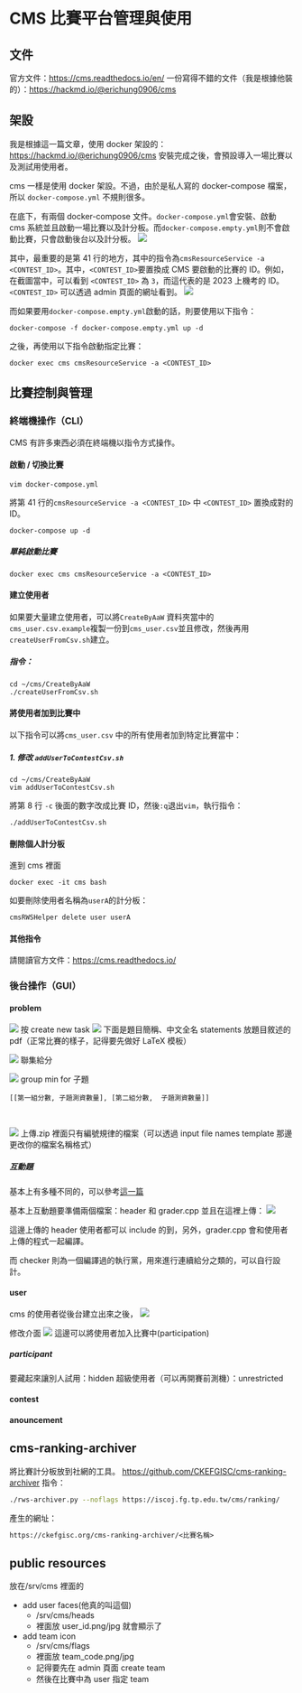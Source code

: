 # CMS 比賽平台管理與使用

## 文件

官方文件：<https://cms.readthedocs.io/en/>
一份寫得不錯的文件（我是根據他裝的）：<https://hackmd.io/@erichung0906/cms>

## 架設

我是根據這一篇文章，使用 docker 架設的：
https://hackmd.io/@erichung0906/cms
安裝完成之後，會預設導入一場比賽以及測試用使用者。

cms 一樣是使用 docker 架設。不過，由於是私人寫的 docker-compose 檔案，所以
`docker-compose.yml` 不規則很多。

在底下，有兩個 docker-compose 文件。`docker-compose.yml`會安裝、啟動 cms 系統並且啟動一場比賽以及計分板。而`docker-compose.empty.yml`則不會啟動比賽，只會啟動後台以及計分板。
![](https://hackmd.io/_uploads/rJuQPacv2.png)

其中，最重要的是第 41 行的地方，其中的指令為`cmsResourceService -a <CONTEST_ID>`。其中，`<CONTEST_ID>`要置換成 CMS 要啟動的比賽的 ID。例如，在截圖當中，可以看到 `<CONTEST_ID>` 為 `3`，而這代表的是 2023 上機考的 ID。`<CONTEST_ID>` 可以透過 admin 頁面的網址看到。
![](https://hackmd.io/_uploads/rkfd0lTOh.png)

而如果要用`docker-compose.empty.yml`啟動的話，則要使用以下指令：

```
docker-compose -f docker-compose.empty.yml up -d
```

之後，再使用以下指令啟動指定比賽：

```
docker exec cms cmsResourceService -a <CONTEST_ID>
```

## 比賽控制與管理

### 終端機操作（CLI）

CMS 有許多東西必須在終端機以指令方式操作。

#### 啟動 / 切換比賽

```
vim docker-compose.yml
```

將第 41 行的`cmsResourceService -a <CONTEST_ID>` 中 `<CONTEST_ID>` 置換成對的 ID。

```
docker-compose up -d
```

##### 單純啟動比賽

```
docker exec cms cmsResourceService -a <CONTEST_ID>
```

#### 建立使用者

如果要大量建立使用者，可以將`CreateByAaW` 資料夾當中的 `cms_user.csv.example`複製一份到`cms_user.csv`並且修改，然後再用`createUserFromCsv.sh`建立。

##### 指令：

```
cd ~/cms/CreateByAaW
./createUserFromCsv.sh
```

#### 將使用者加到比賽中

以下指令可以將`cms_user.csv` 中的所有使用者加到特定比賽當中：

##### 1. 修改 `addUserToContestCsv.sh`

```
cd ~/cms/CreateByAaW
vim addUserToContestCsv.sh
```

將第 8 行 `-c` 後面的數字改成比賽 ID，然後`:q`退出`vim`，執行指令：

```
./addUserToContestCsv.sh
```

#### 刪除個人計分板

進到 cms 裡面

```
docker exec -it cms bash
```

如要刪除使用者名稱為`userA`的計分板：

```
cmsRWSHelper delete user userA
```

#### 其他指令

請閱讀官方文件：https://cms.readthedocs.io/

### 後台操作（GUI）

#### problem

![](https://hackmd.io/_uploads/S1qCrdYwn.png)
按 create new task
![](https://hackmd.io/_uploads/r1nmLuYDn.png)
下面是題目簡稱、中文全名
statements 放題目敘述的 pdf（正常比賽的樣子，記得要先做好 LaTeX 模板）

![](https://hackmd.io/_uploads/HkyRvuYD3.png)
聯集給分

![](https://hackmd.io/_uploads/r1RbddYPn.png)
group min for 子題

```
[[第一組分數, 子題測資數量], [第二組分數,  子題測資數量]]
```

<br>

![](https://hackmd.io/_uploads/Sk1dO_twn.png)
上傳.zip 裡面只有編號規律的檔案（可以透過 input file names template 那邊更改你的檔案名稱格式）

##### 互動題

基本上有多種不同的，可以參考[這一篇](/cA70QEPVRROxvTxYujMTcw)

基本上互動題要準備兩個檔案：header 和 grader.cpp
並且在這裡上傳：
![](https://hackmd.io/_uploads/ryt_H-pOn.png)

這邊上傳的 header 使用者都可以 include 的到，另外，grader.cpp 會和使用者上傳的程式一起編譯。

而 checker 則為一個編譯過的執行黨，用來進行連續給分之類的，可以自行設計。

#### user

cms 的使用者從後台建立出來之後，
![](https://hackmd.io/_uploads/S1WPkqYw2.png)

修改介面
![](https://hackmd.io/_uploads/SJ5p1cKw3.png)
這邊可以將使用者加入比賽中(participation)

##### participant

要藏起來讓別人試用：hidden
超級使用者（可以再開賽前測機）：unrestricted

#### contest

#### anouncement

## cms-ranking-archiver

將比賽計分板放到社網的工具。
<https://github.com/CKEFGISC/cms-ranking-archiver>
指令：

```bash
./rws-archiver.py --noflags https://iscoj.fg.tp.edu.tw/cms/ranking/
```

產生的網址：

```markdown
https://ckefgisc.org/cms-ranking-archiver/<比賽名稱>
```

## public resources

放在/srv/cms 裡面的

- add user faces(他真的叫這個)
  - /srv/cms/heads
  - 裡面放 user_id.png/jpg 就會顯示了
- add team icon
  - /srv/cms/flags
  - 裡面放 team_code.png/jpg
  - 記得要先在 admin 頁面 create team
  - 然後在比賽中為 user 指定 team
